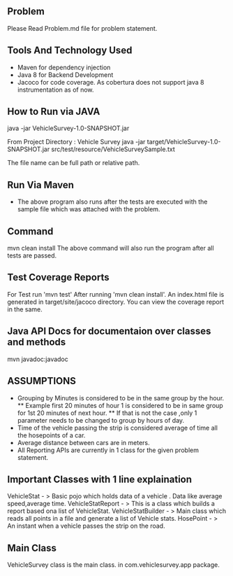 Problem
------------------
Please Read Problem.md file for problem statement.

Tools And Technology Used
-------------------------
* Maven for dependency injection
* Java 8 for Backend Development
* Jacoco for code coverage. As cobertura does not support java 8 instrumentation as of now.

How to Run via JAVA
-----------------
java -jar VehicleSurvey-1.0-SNAPSHOT.jar <File Name>

From Project Directory : Vehicle Survey
java -jar target/VehicleSurvey-1.0-SNAPSHOT.jar src/test/resource/VehicleSurveySample.txt

The file name can be full path or relative path.

Run Via Maven
----------------
* The above program also runs after the tests are executed with the sample file which was attached with the problem.

Command
----------
mvn clean install
The above command will also run the program after all tests are passed.

Test Coverage Reports
----------------------
For Test run 'mvn test'
After running 'mvn clean install'. An index.html file is generated in target/site/jacoco directory. You can view the coverage report in the same.

Java API Docs for documentaion over classes and methods
-------------
 mvn javadoc:javadoc

ASSUMPTIONS
---------------------------
* Grouping by Minutes is considered to be in the same group by the hour.
** Example first 20 minutes of hour 1 is considered to be in same group for 1st 20 minutes of next hour.
** If that is not the case ,only 1 parameter needs to be changed to group by hours of day.
* Time of the vehicle passing the strip is considered average of time all the hosepoints of a car.
* Average distance between cars are in meters.
* All Reporting APIs are currently in 1 class for the given problem statement.

Important Classes with 1 line explaination
-----------------------------------------
VehicleStat - > Basic pojo which holds data of a vehicle . Data like average speed,average time.
VehicleStatReport - > This is a class which builds a report based ona  list of VehicleStat.
VehicleStatBuilder - > Main class which reads all points in a file and generate a list of Vehicle stats.
HosePoint - > An instant when a vehicle passes the strip on the road.

Main Class
---------------------------------------
VehicleSurvey class is the main class. in com.vehiclesurvey.app package.
